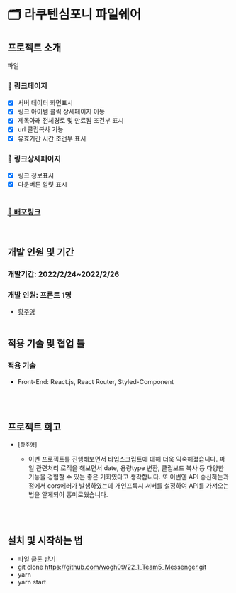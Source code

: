 # 🗂 라쿠텐심포니 파일쉐어

## 프로젝트 소개

파일 <br/>

### 📝 링크페이지

- [x] 서버 데이터 화면표시
- [x] 링크 아이템 클릭 상세페이지 이동
- [x] 제목아래 전체경로 및 만료됨 조건부 표시
- [x] url 클립복사 기능
- [x] 유효기간 시간 조건부 표시

### 📮 링크상세페이지

- [x] 링크 정보표시
- [x] 다운버튼 알럿 표시
      <br/>
      <br/>

### <a href="http://fileshare-rakuten.s3-website.ap-northeast-2.amazonaws.com/">🚀 배포링크</a>

<br/>

## 개발 인원 및 기간

### 개발기간: 2022/2/24~2022/2/26

### 개발 인원: 프론트 1명

- <a href="https://github.com/dududweb">황주영</a>
  <br/><br/>

## 적용 기술 및 협업 툴

### 적용 기술

- Front-End: React.js, React Router, Styled-Component

<br/><br/>

## 프로젝트 회고

- [`황주영`]

  - 이번 프로젝트를 진행해보면서 타입스크립트에 대해 더욱 익숙해졌습니다. 파일 관련처리 로직을 해보면서 date, 용량type 변환, 클립보드 복사 등 다양한 기능을 경험할 수 있는 좋은 기회였다고 생각합니다. 또 이번엔 API 송신하는과정에서 cors에러가 발생하였는데 개인프록시 서버를 설정하여 API를 가져오는 법을 알게되어 흥미로웠습니다.

<br/><br/>

## 설치 및 시작하는 법

- 파일 클론 받기
- git clone https://github.com/wogh09/22_1_Team5_Messenger.git
- yarn
- yarn start
  </br>
